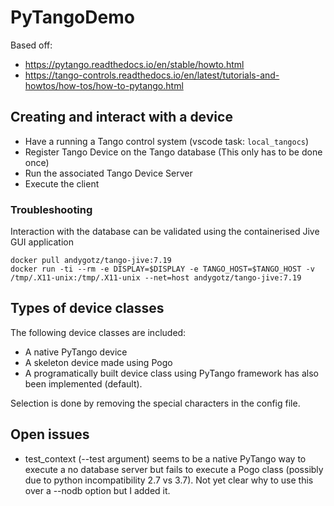 # PyTangoDemo
Based off:
- https://pytango.readthedocs.io/en/stable/howto.html
- https://tango-controls.readthedocs.io/en/latest/tutorials-and-howtos/how-tos/how-to-pytango.html

## Creating and interact with a device
- Have a running a Tango control system (vscode task: `local_tangocs`)
- Register Tango Device on the Tango database (This only has to be done once)
- Run the associated Tango Device Server
- Execute the client

### Troubleshooting
Interaction with the database can be validated using the containerised Jive GUI application 
```
docker pull andygotz/tango-jive:7.19
docker run -ti --rm -e DISPLAY=$DISPLAY -e TANGO_HOST=$TANGO_HOST -v /tmp/.X11-unix:/tmp/.X11-unix --net=host andygotz/tango-jive:7.19
```

## Types of device classes
The following device classes are included:
- A native PyTango device
- A skeleton device made using Pogo
- A programatically built device class using PyTango framework has also been implemented (default).

Selection is done by removing the special characters in the config file.

## Open issues
- test_context (--test argument) seems to be a native PyTango way to execute a no database server but fails to execute a Pogo class (possibly due to python incompatibility 2.7 vs 3.7). Not yet clear why to use this over a --nodb option but I added it.

